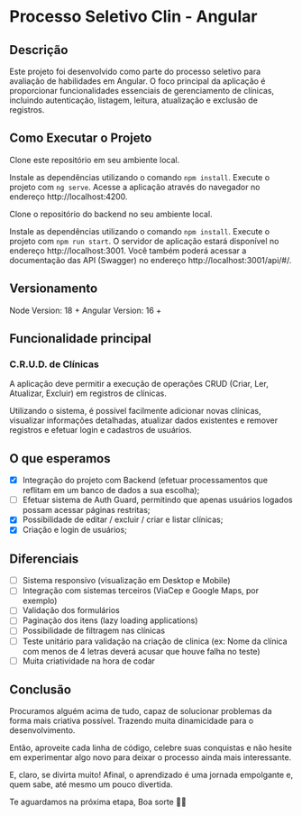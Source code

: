 # Processo Seletivo Clin - Angular

## Descrição

Este projeto foi desenvolvido como parte do processo seletivo para avaliação de habilidades em Angular. O foco principal da aplicação é proporcionar funcionalidades essenciais de gerenciamento de clínicas, incluindo autenticação, listagem, leitura, atualização e exclusão de registros.

## Como Executar o Projeto
Clone este repositório em seu ambiente local.

Instale as dependências utilizando o comando `npm install`.
Execute o projeto com `ng serve`.
Acesse a aplicação através do navegador no endereço http://localhost:4200.

Clone o repositório do backend no seu ambiente local.

Instale as dependências utilizando o comando `npm install`.
Execute o projeto com `npm run start`.
O servidor de aplicação estará disponível no endereço http://localhost:3001.
Você também poderá acessar a documentação das API (Swagger) no endereço http://localhost:3001/api/#/.

## Versionamento
Node Version: 18 +
Angular Version: 16 +

## Funcionalidade principal

### C.R.U.D. de Clínicas
A aplicação deve permitir a execução de operações CRUD (Criar, Ler, Atualizar, Excluir) em registros de clínicas. 

Utilizando o sistema, é possível facilmente adicionar novas clínicas, visualizar informações detalhadas, atualizar dados existentes e remover registros e efetuar login e cadastros de usuários.

## O que esperamos

- [x] Integração do projeto com Backend (efetuar processamentos que reflitam em um banco de dados a sua escolha);
- [ ] Efetuar sistema de Auth Guard, permitindo que apenas usuários logados possam acessar páginas restritas;
- [x] Possibilidade de editar / excluir / criar e listar clínicas;
- [x] Criação e login de usuários;

## Diferenciais

- [ ] Sistema responsivo (visualização em Desktop e Mobile)
- [ ] Integração com sistemas terceiros (ViaCep e Google Maps, por exemplo)
- [ ] Validação dos formulários
- [ ] Paginação dos itens (lazy loading applications)
- [ ] Possibilidade de filtragem nas clínicas
- [ ] Teste unitário para validação na criação de clinica (ex: Nome da clínica com menos de 4 letras deverá acusar que houve falha no teste)
- [ ] Muita criatividade na hora de codar

## Conclusão

Procuramos alguém acima de tudo, capaz de 
solucionar problemas da forma mais criativa possível. Trazendo muita dinamicidade para o desenvolvimento.

Então, aproveite cada linha de código, celebre suas conquistas e não hesite em experimentar algo novo para deixar o processo ainda mais interessante. 

E, claro, se divirta muito! Afinal, o aprendizado é uma jornada empolgante e, quem sabe, até mesmo um pouco divertida.

Te aguardamos na próxima etapa, Boa sorte 🚀😊
